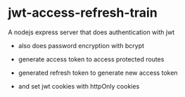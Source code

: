# jwt-access-refresh-train

A nodejs express server that does authentication with jwt

- also does password encryption with bcrypt

- generate access token to access protected routes

- generated refresh token to generate new access token

- and set jwt cookies with httpOnly cookies
